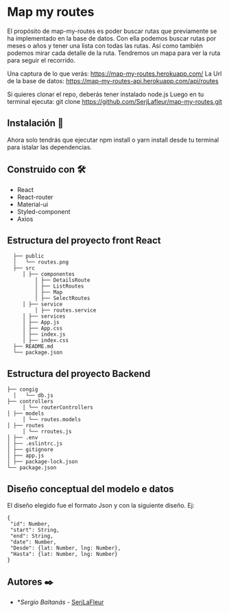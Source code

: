 # Map my routes

El propósito de map-my-routes es poder buscar rutas que previamente se ha implementado en la base de datos. Con ella podemos buscar rutas por meses o años y tener una lista con todas las rutas. Así como también podemos mirar cada detalle de la ruta. Tendremos un mapa para ver la ruta para seguir el recorrido.

Una captura de lo que verás: https://map-my-routes.herokuapp.com/
La Url de la base de datos: https://map-my-routes-api.herokuapp.com/api/routes

Si quieres clonar el repo, deberás tener instalado node.js Luego en tu terminal ejecuta: git clone
https://github.com/SerjLafleur/map-my-routes.git

## Instalación 🔧
Ahora solo tendrás que ejecutar npm install o yarn install desde tu terminal para istalar las dependencias.

## Construido con 🛠️

* React
* React-router
* Material-ui
* Styled-component
* Axios



## Estructura del proyecto front React

```
  ├── public
  │   └── routes.png 
  ├── src
     │ ├── componentes 
         │ ├── DetailsRoute 
         │ ├── ListRoutes
         │ ├── Map 
         │ ├── SelectRoutes 
     │ ├── service  
         │ ├── routes.service 
     │ ├── services 
     │ ├── App.js 
     │ ├── App.css 
     │ ├── index.js 
     │ ├── index.css 
  ├── README.md
  └── package.json
```
## Estructura del proyecto Backend

```
├── congig
  │   └── db.js 
├── controllers
     │ └── routerControllers
│ ├── models
     │ └── routes.models
│ ├── routes
     │ └── rroutes.js
│ ├── .env
│ ├── .eslintrc.js
│ ├── gitignore
│ ├── app.js 
│ ├── package-lock.json
└── package.json
```

## Diseño conceptual del modelo e datos

El diseño elegido fue el formato Json y con la siguiente diseño. Ej:

```
{
 "id": Number,
 "start": String,
 "end": String,
 "date": Number,
 "Desde": {lat: Number, lng: Number},
 "Hasta": {lat: Number, lng: Number}
}
```


## Autores ✒️

* **Sergio Baltanás* - [SerjLaFleur](https://github.com/SerjLaFleur)
